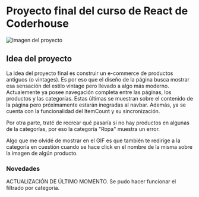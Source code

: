# Proyecto final del curso de React de Coderhouse
![Imagen del proyecto](/public/assets/the-vintage-collection.gif)

## Idea del proyecto

La idea del proyecto final es construir un e-commerce de productos antiguos (o vintages). Es por eso que el diseño de la página busca mostrar esa sensación del estilo vintage pero llevado a algo más moderno. Actualemente ya posee navegación completa entre las páginas, los productos y las categorías. Estas últimas se muestran sobre el contenido de la página pero próximamente estarán inegradas al navbar. Además, ya se cuenta con la funcionalidad del ItemCount y su sincronización.

Por otra parte, traté de recrear qué pasaría si no hay productos en algunas de la categorías, por eso la categoría "Ropa" muestra un error.

Algo que me olvidé de mostrar en el GIF es que también te redirige a la categoría en cuestión cuando se hace click en el nombre de la misma sobre la imagen de algún producto.

### Novedades

ACTUALIZACIÓN DE ÚLTIMO MOMENTO. Se pudo hacer funcionar el filtrado por categoría.
